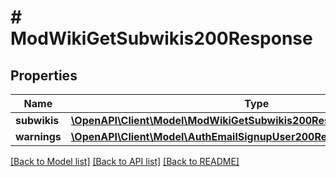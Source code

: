 # # ModWikiGetSubwikis200Response

## Properties

Name | Type | Description | Notes
------------ | ------------- | ------------- | -------------
**subwikis** | [**\OpenAPI\Client\Model\ModWikiGetSubwikis200ResponseSubwikisInner[]**](ModWikiGetSubwikis200ResponseSubwikisInner.md) |  |
**warnings** | [**\OpenAPI\Client\Model\AuthEmailSignupUser200ResponseWarningsInner[]**](AuthEmailSignupUser200ResponseWarningsInner.md) |  | [optional]

[[Back to Model list]](../../README.md#models) [[Back to API list]](../../README.md#endpoints) [[Back to README]](../../README.md)
